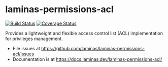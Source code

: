 # laminas-permissions-acl

[![Build Status](https://travis-ci.com/laminas/laminas-permissions-acl.svg?branch=master)](https://travis-ci.com/laminas/laminas-permissions-acl)
[![Coverage Status](https://coveralls.io/repos/github/laminas/laminas-permissions-acl/badge.svg?branch=master)](https://coveralls.io/github/laminas/laminas-permissions-acl?branch=master)

Provides a lightweight and flexible access control list (ACL) implementation for
privileges management.

- File issues at https://github.com/laminas/laminas-permissions-acl/issues
- Documentation is at https://docs.laminas.dev/laminas-permissions-acl/
